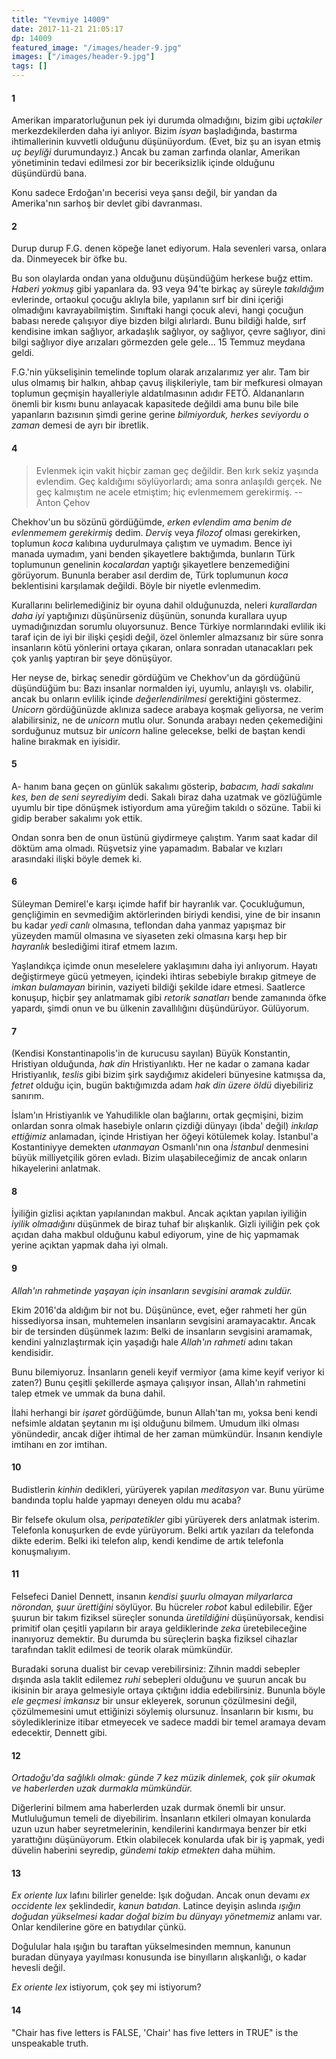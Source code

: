 ```yaml
---
title: "Yevmiye 14009"
date: 2017-11-21 21:05:17
dp: 14009
featured_image: "/images/header-9.jpg"
images: ["/images/header-9.jpg"]
tags: []
---
```


#### 1

Amerikan imparatorluğunun pek iyi durumda olmadığını, bizim gibi *uçtakiler* merkezdekilerden daha iyi anlıyor. Bizim *isyan* başladığında, bastırma ihtimallerinin kuvvetli olduğunu düşünüyordum. (Evet, biz şu an isyan etmiş *uç beyliği* durumundayız.) Ancak bu zaman zarfında olanlar, Amerikan yönetiminin tedavi edilmesi zor bir beceriksizlik içinde olduğunu düşündürdü bana. 

Konu sadece Erdoğan'ın becerisi veya şansı değil, bir yandan da Amerika'nın sarhoş bir devlet gibi davranması. 

#### 2

Durup durup F.G. denen köpeğe lanet ediyorum. Hala sevenleri varsa, onlara da. Dinmeyecek bir öfke bu. 

Bu son olaylarda ondan yana olduğunu düşündüğüm herkese buğz ettim. *Haberi yokmuş* gibi yapanlara da. 93 veya 94'te birkaç ay süreyle *takıldığım* evlerinde, ortaokul çocuğu aklıyla bile, yapılanın sırf bir dini içeriği olmadığını kavrayabilmiştim. Sınıftaki hangi çocuk alevi, hangi çocuğun babası nerede çalışıyor diye bizden bilgi alırlardı. Bunu bildiği halde, sırf kendisine imkan sağlıyor, arkadaşlık sağlıyor, oy sağlıyor, çevre sağlıyor, dini bilgi sağlıyor diye arızaları görmezden gele gele... 15 Temmuz meydana geldi. 

F.G.'nin yükselişinin temelinde toplum olarak arızalarımız yer alır. Tam bir ulus olmamış bir halkın, ahbap çavuş ilişkileriyle, tam bir mefkuresi olmayan toplumun geçmişin hayalleriyle aldatılmasının adıdır FETÖ. Aldananların önemli bir kısmı bunu anlayacak kapasitede değildi ama bunu bile bile yapanların bazısının şimdi gerine gerine *bilmiyorduk, herkes seviyordu o zaman* demesi de ayrı bir ibretlik. 

#### 4


> Evlenmek için vakit hiçbir zaman geç değildir. Ben kırk sekiz yaşında evlendim. Geç kaldığımı söylüyorlardı; ama sonra anlaşıldı gerçek. Ne geç kalmıştım  ne acele etmiştim; hiç evlenmemem gerekirmiş.  -- Anton Çehov 

Chekhov'un bu sözünü gördüğümde, *erken evlendim ama benim de evlenmemem gerekirmiş* dedim. *Derviş* veya *filozof* olması gerekirken, toplumun *koca* kalıbına uydurulmaya çalıştım ve uymadım. Bence iyi manada uymadım, yani benden şikayetlere baktığımda, bunların Türk toplumunun genelinin *kocalardan* yaptığı şikayetlere benzemediğini görüyorum. Bununla beraber asıl derdim de, Türk toplumunun *koca* beklentisini karşılamak değildi. Böyle bir niyetle evlenmedim. 

Kurallarını belirlemediğiniz bir oyuna dahil olduğunuzda, neleri *kurallardan daha iyi* yaptığınızı düşünürseniz düşünün, sonunda kurallara uyup uymadığınızdan sorumlu oluyorsunuz. Bence Türkiye normlarındaki evlilik iki taraf için de iyi bir ilişki çeşidi değil, özel önlemler almazsanız bir süre sonra insanların kötü yönlerini ortaya çıkaran, onlara sonradan utanacakları pek çok yanlış yaptıran bir şeye dönüşüyor. 

Her neyse de, birkaç senedir gördüğüm ve Chekhov'un da gördüğünü düşündüğüm bu: Bazı insanlar normalden iyi, uyumlu, anlayışlı vs. olabilir, ancak bu onların evlilik içinde *değerlendirilmesi* gerektiğini göstermez. *Unicorn* gördüğünüzde aklınıza sadece arabaya koşmak geliyorsa, ne verim alabilirsiniz, ne de *unicorn* mutlu olur. Sonunda arabayı neden çekemediğini sorduğunuz mutsuz bir *unicorn* haline gelecekse, belki de baştan kendi haline bırakmak en iyisidir. 

#### 5

A- hanım bana geçen on günlük sakalımı gösterip, *babacım, hadi sakalını kes, ben de seni seyrediyim* dedi. Sakalı biraz daha uzatmak ve gözlüğümle uyumlu bir tipe dönüşmek istiyordum ama yüreğim takıldı o sözüne. Tabii ki gidip beraber sakalımı yok ettik. 

Ondan sonra ben de onun üstünü giydirmeye çalıştım. Yarım saat kadar dil döktüm ama olmadı. Rüşvetsiz yine yapamadım. Babalar ve kızları arasındaki ilişki böyle demek ki. 

#### 6

Süleyman Demirel'e karşı içimde hafif bir hayranlık var. Çocukluğumun, gençliğimin en sevmediğim aktörlerinden biriydi kendisi, yine de bir insanın bu kadar *yedi canlı* olmasına, teflondan daha yanmaz yapışmaz bir yüzeyden mamül olmasına ve siyaseten zeki olmasına karşı hep bir *hayranlık* beslediğimi itiraf etmem lazım. 

Yaşlandıkça içimde onun meselelere yaklaşımını daha iyi anlıyorum. Hayatı değiştirmeye gücü yetmeyen, içindeki ihtiras sebebiyle bırakıp gitmeye de *imkan bulamayan* birinin, vaziyeti bildiği şekilde idare etmesi. Saatlerce konuşup, hiçbir şey anlatmamak gibi *retorik sanatları* bende zamanında öfke yapardı, şimdi onun ve bu ülkenin zavallılığını düşündürüyor. Gülüyorum.  

#### 7

(Kendisi Konstantinapolis'in de kurucusu sayılan) Büyük Konstantin, Hristiyan olduğunda, *hak din* Hristiyanlıktı. Her ne kadar o zamana kadar Hristiyanlık, *teslis* gibi bizim şirk saydığımız akideleri bünyesine katmışsa da, *fetret* olduğu için, bugün baktığımızda adam *hak din üzere öldü* diyebiliriz sanırım. 

İslam'ın Hristiyanlık ve Yahudilikle olan bağlarını, ortak geçmişini, bizim onlardan sonra olmak hasebiyle onların çizdiği dünyayı (ibda' değil) *inkılap ettiğimiz* anlamadan, içinde Hristiyan her öğeyi kötülemek kolay. İstanbul'a Kostantiniyye demekten *utanmayan* Osmanlı'nın ona *İstanbul* denmesini büyük milliyetçilik gören evladı. Bizim ulaşabileceğimiz de ancak onların hikayelerini anlatmak. 

#### 8

İyiliğin gizlisi açıktan yapılanından makbul. Ancak açıktan yapılan iyiliğin *iyilik olmadığını* düşünmek de biraz tuhaf bir alışkanlık. Gizli iyiliğin pek çok açıdan daha makbul olduğunu kabul ediyorum, yine de hiç yapmamak yerine açıktan yapmak daha iyi olmalı. 

#### 9

*Allah'ın rahmetinde yaşayan için insanların sevgisini aramak zuldür.*

Ekim 2016'da aldığım bir not bu. Düşününce, evet, eğer rahmeti her gün hissediyorsa insan, muhtemelen insanların sevgisini aramayacaktır. Ancak bir de tersinden düşünmek lazım: Belki de insanların sevgisini aramamak, kendini yalnızlaştırmak için yaşadığı hale *Allah'ın rahmeti* adını takan kendisidir. 

Bunu bilemiyoruz. İnsanların geneli keyif vermiyor (ama kime keyif veriyor ki zaten?) Bunu çeşitli şekillerde aşmaya çalışıyor insan, Allah'ın rahmetini talep etmek ve ummak da buna dahil. 

İlahi herhangi bir *işaret* gördüğümde, bunun Allah'tan mı, yoksa beni kendi nefsimle aldatan şeytanın mı işi olduğunu bilmem. Umudum ilki olması yönündedir, ancak diğer ihtimal de her zaman mümkündür. İnsanın kendiyle imtihanı en zor imtihan. 

#### 10

Budistlerin *kinhin* dedikleri, yürüyerek yapılan *meditasyon* var. Bunu yürüme bandında toplu halde yapmayı deneyen oldu mu acaba?

Bir felsefe okulum olsa, *peripatetikler* gibi yürüyerek ders anlatmak isterim. Telefonla konuşurken de evde yürüyorum. Belki artık yazıları da telefonda dikte ederim. Belki iki telefon alıp, kendi kendime de artık telefonla konuşmalıyım.

#### 11

Felsefeci Daniel Dennett, insanın *kendisi şuurlu olmayan milyarlarca nörondan, şuur ürettiğini* söylüyor. Bu hücreler *robot* kabul edilebilir. Eğer şuurun bir takım fiziksel süreçler sonunda *üretildiğini* düşünüyorsak, kendisi primitif olan çeşitli yapıların bir araya geldiklerinde *zeka* üretebileceğine inanıyoruz demektir. Bu durumda bu süreçlerin başka fiziksel cihazlar tarafından taklit edilmesi de teorik olarak mümkündür. 

Buradaki soruna dualist bir cevap verebilirsiniz: Zihnin maddi sebepler dışında asla taklit edilemez *ruhi* sebepleri olduğunu ve şuurun ancak bu ikisinin bir araya gelmesiyle ortaya çıktığını iddia edebilirsiniz. Bununla böyle *ele geçmesi imkansız* bir unsur ekleyerek, sorunun çözülmesini değil, çözülmemesini umut ettiğinizi söylemiş olursunuz. İnsanların bir kısmı, bu söylediklerinize itibar etmeyecek ve sadece maddi bir temel aramaya devam edecektir, Dennett gibi. 

#### 12

*Ortadoğu'da sağlıklı olmak: günde 7 kez müzik dinlemek, çok şiir okumak ve haberlerden uzak durmakla mümkündür.*

Diğerlerini bilmem ama haberlerden uzak durmak önemli bir unsur. Mutluluğumun temeli de diyebilirim. İnsanların etkileri olmayan konularda uzun uzun haber seyretmelerinin, kendilerini kandırmaya benzer bir etki yarattığını düşünüyorum. Etkin olabilecek konularda ufak bir iş yapmak, yedi düvelin haberini seyredip, *gündemi takip etmekten* daha mühim. 

#### 13

*Ex oriente lux* lafını bilirler genelde: Işık doğudan. Ancak onun devamı *ex occidente lex* şeklindedir, *kanun batıdan.* Latince deyişin aslında *ışığın doğudan yükselmesi kadar doğal bizim bu dünyayı yönetmemiz* anlamı var. Onlar kendilerine göre en batıydılar çünkü. 

Doğulular hala ışığın bu taraftan yükselmesinden memnun, kanunun buradan dünyaya yayılması konusunda ise binyılların alışkanlığı, o kadar hevesli değil. 

*Ex oriente lex* istiyorum, çok şey mi istiyorum?

#### 14

"Chair has five letters is FALSE, 'Chair' has five letters in TRUE" is the unspeakable truth.



